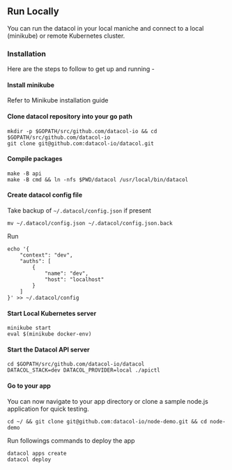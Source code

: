 ## Run Locally

You can run the datacol in your local maniche and connect to a local (minikube) or remote 
Kubernetes cluster. 

### Installation

Here are the steps to follow to get up and running -

#### Install minikube

Refer to Minikube installation guide

#### Clone datacol repository into your go path

    mkdir -p $GOPATH/src/github.com/datacol-io && cd $GOPATH/src/github.com/datacol-io
    git clone git@github.com:datacol-io/datacol.git

#### Compile packages
    make -B api
    make -B cmd && ln -nfs $PWD/datacol /usr/local/bin/datacol

#### Create datacol config file

Take backup of `~/.datacol/config.json` if present

    mv ~/.datacol/config.json ~/.datacol/config.json.back

Run

    echo '{
        "context": "dev",
        "auths": [
            {
                "name": "dev",
                "host": "localhost"
            }
        ]
    }' >> ~/.datacol/config

#### Start Local Kubernetes server

    minikube start
    eval $(minikube docker-env)

#### Start the Datacol API server

    cd $GOPATH/src/github.com/datacol-io/datacol
    DATACOL_STACK=dev DATACOL_PROVIDER=local ./apictl

#### Go to your app

You can now navigate to your app directory or clone a sample node.js application for quick testing.

    cd ~/ && git clone git@github.com:datacol-io/node-demo.git && cd node-demo

Run followings commands to deploy the app
    
    datacol apps create
    datacol deploy




